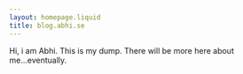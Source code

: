```yaml
---
layout: homepage.liquid
title: blog.abhi.se
---
```


Hi, i am Abhi. This is my dump. There will be more here about me...eventually.